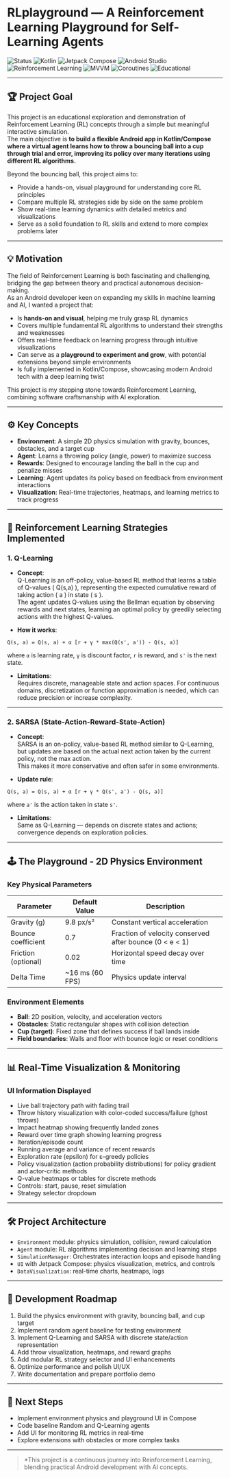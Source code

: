 # RLplayground — A Reinforcement Learning Playground for Self-Learning Agents



  ![Status](https://img.shields.io/badge/status-WIP-red)
  ![Kotlin](https://img.shields.io/badge/Kotlin-7F52FF?logo=kotlin&logoColor=white)
  ![Jetpack Compose](https://img.shields.io/badge/Jetpack%20Compose-4285F4?logo=android&logoColor=white)
  ![Android Studio](https://img.shields.io/badge/Android%20Studio-3DDC84?logo=androidstudio&logoColor=white)
  ![Reinforcement Learning](https://img.shields.io/badge/Reinforcement%20Learning-blue)
  ![MVVM](https://img.shields.io/badge/Architecture-MVVM-blueviolet)
  ![Coroutines](https://img.shields.io/badge/Coroutines-0095D5?logo=kotlin&logoColor=white)
  ![Educational](https://img.shields.io/badge/Goal-Educational-ff69b4)

---

## 🏆 Project Goal

This project is an educational exploration and demonstration of Reinforcement Learning (RL) concepts through a simple but meaningful interactive simulation.  
The main objective is **to build a flexible Android app in Kotlin/Compose where a virtual agent learns how to throw a bouncing ball into a cup through trial and error, improving its policy over many iterations using different RL algorithms.**

Beyond the bouncing ball, this project aims to:  
- Provide a hands-on, visual playground for understanding core RL principles  
- Compare multiple RL strategies side by side on the same problem  
- Show real-time learning dynamics with detailed metrics and visualizations  
- Serve as a solid foundation to RL skills and extend to more complex problems later

---

## 💡 Motivation

The field of Reinforcement Learning is both fascinating and challenging, bridging the gap between theory and practical autonomous decision-making.  
As an Android developer keen on expanding my skills in machine learning and AI, I wanted a project that:  
- Is **hands-on and visual**, helping me truly grasp RL dynamics  
- Covers multiple fundamental RL algorithms to understand their strengths and weaknesses  
- Offers real-time feedback on learning progress through intuitive visualizations  
- Can serve as a **playground to experiment and grow**, with potential extensions beyond simple environments  
- Is fully implemented in Kotlin/Compose, showcasing modern Android tech with a deep learning twist  

This project is my stepping stone towards Reinforcement Learning, combining software craftsmanship with AI exploration.


---

## ⚙️ Key Concepts

- **Environment**: A simple 2D physics simulation with gravity, bounces, obstacles, and a target cup  
- **Agent**: Learns a throwing policy (angle, power) to maximize success  
- **Rewards**: Designed to encourage landing the ball in the cup and penalize misses  
- **Learning**: Agent updates its policy based on feedback from environment interactions  
- **Visualization**: Real-time trajectories, heatmaps, and learning metrics to track progress

---

## 🎯 Reinforcement Learning Strategies Implemented

### 1. **Q-Learning**

- **Concept**:  
  Q-Learning is an off-policy, value-based RL method that learns a table of Q-values \( Q(s,a) \), representing the expected cumulative reward of taking action \( a \) in state \( s \).  
  The agent updates Q-values using the Bellman equation by observing rewards and next states, learning an optimal policy by greedily selecting actions with the highest Q-values.

- **How it works**:  
 ```
Q(s, a) = Q(s, a) + α [r + γ * max(Q(s', a')) - Q(s, a)]
 ```
where `α` is learning rate, `γ` is discount factor, `r` is reward, and `s'` is the next state.

- **Limitations**:  
  Requires discrete, manageable state and action spaces. For continuous domains, discretization or function approximation is needed, which can reduce precision or increase complexity.

---

### 2. **SARSA (State-Action-Reward-State-Action)**

- **Concept**:  
  SARSA is an on-policy, value-based RL method similar to Q-Learning, but updates are based on the actual next action taken by the current policy, not the max action.  
  This makes it more conservative and often safer in some environments.

- **Update rule**:  
 ```
Q(s, a) = Q(s, a) + α [r + γ * Q(s', a') - Q(s, a)]
 ```
  where `a'` is the action taken in state `s'`.

- **Limitations**:  
  Same as Q-Learning — depends on discrete states and actions; convergence depends on exploration policies.

---

## 🕹️ The Playground - 2D Physics Environment

### Key Physical Parameters

| Parameter           | Default Value    | Description                          |
|---------------------|------------------|------------------------------------|
| Gravity (g)         | 9.8 px/s²        | Constant vertical acceleration     |
| Bounce coefficient  | 0.7              | Fraction of velocity conserved after bounce (0 < e < 1) |
| Friction (optional) | 0.02             | Horizontal speed decay over time   |
| Delta Time          | ~16 ms (60 FPS)  | Physics update interval             |

### Environment Elements

- **Ball**: 2D position, velocity, and acceleration vectors  
- **Obstacles**: Static rectangular shapes with collision detection  
- **Cup (target)**: Fixed zone that defines success if ball lands inside  
- **Field boundaries**: Walls and floor with bounce logic or reset conditions

---

## 📊 Real-Time Visualization & Monitoring

### UI Information Displayed

- Live ball trajectory path with fading trail  
- Throw history visualization with color-coded success/failure (ghost throws)  
- Impact heatmap showing frequently landed zones  
- Reward over time graph showing learning progress  
- Iteration/episode count  
- Running average and variance of recent rewards  
- Exploration rate (epsilon) for ε-greedy policies  
- Policy visualization (action probability distributions) for policy gradient and actor-critic methods  
- Q-value heatmaps or tables for discrete methods  
- Controls: start, pause, reset simulation  
- Strategy selector dropdown  

---

## 🛠️ Project Architecture

- `Environment` module: physics simulation, collision, reward calculation  
- `Agent` module: RL algorithms implementing decision and learning steps  
- `SimulationManager`: Orchestrates interaction loops and episode handling  
- `UI` with Jetpack Compose: physics visualization, metrics, and controls  
- `DataVisualization`: real-time charts, heatmaps, logs  

---

## 🚀 Development Roadmap

1. Build the physics environment with gravity, bouncing ball, and cup target  
2. Implement random agent baseline for testing environment  
3. Implement Q-Learning and SARSA with discrete state/action representation  
4. Add throw visualization, heatmaps, and reward graphs  
5. Add modular RL strategy selector and UI enhancements  
6. Optimize performance and polish UI/UX  
7. Write documentation and prepare portfolio demo  

---

## 🚀 Next Steps

- Implement environment physics and playground UI in Compose  
- Code baseline Random and Q-Learning agents  
- Add UI for monitoring RL metrics in real-time  
- Explore extensions with obstacles or more complex tasks  

---

> *This project is a continuous journey into Reinforcement Learning, blending practical Android development with AI concepts.  
